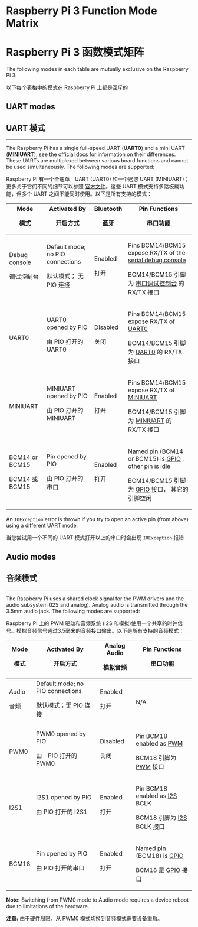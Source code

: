 # Raspberry Pi 3 Function Mode Matrix
# Raspberry Pi 3 函数模式矩阵

The following modes in each table are mutually exclusive on the Raspberry Pi 3.

以下每个表格中的模式在 Raspberry Pi 上都是互斥的

## UART modes
## UART 模式

* * *

The Raspberry Pi has a single full-speed UART (**UART0**) and a mini UART (**MINIUART**); see the [official docs](https://www.raspberrypi.org/documentation/configuration/uart.md) for information on their differences. These UARTs are multiplexed between various board functions and cannot be used simultaneously. The following modes are supported:

Raspberry Pi 有一个全速单　UART (UART0) 和一个迷您 UART (MINIUART)；更多关于它们不同的细节可以参照 [官方文件](https://www.raspberrypi.org/documentation/configuration/uart.md)。这些 UART 模式支持多路板载功能，但多个 UART 之间不能同时使用。以下是所有支持的模式：
<table>

<thead>

<tr>

<th>Mode

模式</th>

<th>Activated By

开启方式</th>

<th>Bluetooth

蓝牙</th>

<th>Pin Functions

串口功能</th>

</tr>

</thead>

<tbody>

<tr>

<td>Debug console

调试控制台</td>

<td>Default mode; no PIO connections

默认模式； 无 PIO 连接</td>

<td>Enabled

打开</td>

<td>

Pins BCM14/BCM15 expose RX/TX of the [serial debug console](https://developer.android.google.cn/things/hardware/raspberrypi.html#serial_debug_console)

BCM14/BCM15 引脚为 [串口调试控制台](https://developer.android.google.cn/things/hardware/raspberrypi.html#serial_debug_console) 的 RX/TX 接口

</td>

</tr>

<tr>

<td>UART0</td>

<td>UART0 opened by PIO

由 PIO 打开的 UART0</td>

<td>Disabled

关闭</td>

<td>

Pins BCM14/BCM15 expose RX/TX of [UART0](https://developer.android.google.cn/things/sdk/pio/uart.html)

BCM14/BCM15 引脚为 [UART0](https://developer.android.google.cn/things/sdk/pio/uart.html) 的 RX/TX 接口

</td>

</tr>

<tr>

<td>MINIUART</td>

<td>MINIUART opened by PIO

由 PIO 打开的 MINIUART</td>

<td>Enabled

打开</td>

<td>

Pins BCM14/BCM15 expose RX/TX of [MINIUART](https://developer.android.google.cn/things/sdk/pio/uart.html)

BCM14/BCM15 引脚为 [MINIUART](https://developer.android.google.cn/things/sdk/pio/uart.html) 的 RX/TX 接口

</td>

</tr>

<tr>

<td>BCM14 or BCM15

BCM14 或 BCM15</td>

<td>Pin opened by PIO

由 PIO 打开的 串口</td>

<td>Enabled

打开</td>

<td>

Named pin (BCM14 or BCM15) is  [GPIO](https://developer.android.google.cn/things/sdk/pio/gpio.html) , other pin is idle

BCM14/BCM15 引脚为 [GPIO](https://developer.android.google.cn/things/sdk/pio/gpio.html) 接口， 其它的引脚空闲

</td>

</tr>

</tbody>

</table>

An `IOException` error is thrown if you try to open an active pin (from above) using a different UART mode.

当您尝试用一个不同的 UART 模式打开以上的串口时会出现 `IOException` 报错

## Audio modes

## 音频模式

* * *

The Raspberry Pi uses a shared clock signal for the PWM drivers and the audio subsystem (I2S and analog). Analog audio is transmitted through the 3.5mm audio jack. The following modes are supported:

Raspberry Pi 上的 PWM 驱动和音频系统 (I2S 和模拟)使用一个共享的时钟信号。模拟音频信号通过3.5毫米的音频接口输出。以下是所有支持的音频模式：

<table>

<thead>

<tr>

<th>Mode

模式</th>

<th>Activated By

开启方式</th>

<th>Analog Audio

模拟音频</th>

<th>Pin Functions

串口功能</th>

</tr>

</thead>

<tbody>

<tr>

<td>Audio

音频</td>

<td>Default mode; no PIO connections

默认模式；无 PIO 连接</td>

<td>Enabled

打开</td>

<td>N/A</td>

</tr>

<tr>

<td>PWM0</td>

<td>PWM0 opened by PIO

由　PIO 打开的 PWM0</td>

<td>Disabled

关闭</td>

<td>

Pin BCM18 enabled as [PWM](https://developer.android.google.cn/things/sdk/pio/pwm.html)

BCM18 引脚为 [PWM](https://developer.android.google.cn/things/sdk/pio/pwm.html) 接口

</td>

</tr>

<tr>

<td>I2S1</td>

<td>I2S1 opened by PIO

由 PIO 打开的 I2S1</td>

<td>Enabled

打开</td>

<td>

Pin BCM18 enabled as [I2S](https://developer.android.google.cn/things/sdk/pio/i2s.html) BCLK

BCM18 引脚为 [I2S](https://developer.android.google.cn/things/sdk/pio/i2s.html) BCLK 接口

</td>

</tr>

<tr>

<td>BCM18</td>

<td>Pin opened by PIO

由 PIO 打开的串口</td>

<td>Enabled

打开</td>

<td>

Named pin (BCM18) is [GPIO](https://developer.android.google.cn/things/sdk/pio/gpio.html)

BCM18 是 [GPIO](https://developer.android.google.cn/things/sdk/pio/gpio.html) 接口

</td>

</tr>

</tbody>

</table>

**Note:** Switching from PWM0 mode to Audio mode requires a device reboot due to limitations of the hardware.

**注意:** 由于硬件局限，从 PWM0 模式切换到音频模式需要设备重启。


